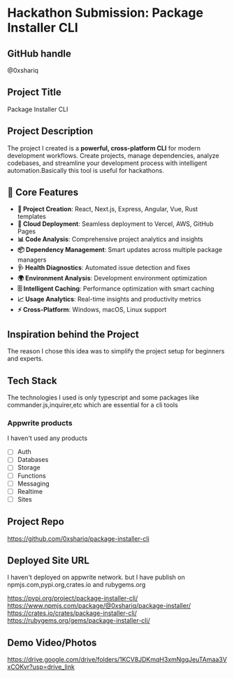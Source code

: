# Hackathon Submission: Package Installer CLI

## GitHub handle
@0xshariq

<!--
@adityaoberai
-->

## Project Title
Package Installer CLI

<!--
CodeCapture
-->

## Project Description    
The project I created is a **powerful, cross-platform CLI** for modern development workflows. Create projects, manage dependencies, analyze codebases, and streamline your development process with intelligent automation.Basically this tool is useful for hackathons.

## 🚀 Core Features

- **🎨 Project Creation**: React, Next.js, Express, Angular, Vue, Rust templates
- **🚀 Cloud Deployment**: Seamless deployment to Vercel, AWS, GitHub Pages
- **📊 Code Analysis**: Comprehensive project analytics and insights
- **📦 Dependency Management**: Smart updates across multiple package managers
- **🩺 Health Diagnostics**: Automated issue detection and fixes
- **🌍 Environment Analysis**: Development environment optimization
- **🗄️ Intelligent Caching**: Performance optimization with smart caching
- **📈 Usage Analytics**: Real-time insights and productivity metrics
- **⚡ Cross-Platform**: Windows, macOS, Linux support

<!--
The project I created is...
-->

## Inspiration behind the Project  
The reason I chose this idea was to simplify the project setup for beginners and experts.


<!--
The reason I chose this idea/project was...
-->

## Tech Stack    
The technologies I used is only typescript and some packages like commander.js,inquirer,etc which are essential for a cli tools

<!--
The technologies I used...
-->

### Appwrite products
I haven't used any products

<!--
Update the checkbox to [x] for the products used.

e.g.:

- [x] Auth 
-->

- [ ] Auth
- [ ] Databases
- [ ] Storage
- [ ] Functions
- [ ] Messaging
- [ ] Realtime
- [ ] Sites

## Project Repo  
https://github.com/0xshariq/package-installer-cli

<!--
https://github.com/code-capture/CodeCapture-Xamarin
-->

## Deployed Site URL
I haven't deployed on appwrite network.
but I have publish on npmjs.com,pypi.org,crates.io and rubygems.org

https://pypi.org/project/package-installer-cli/ <br />
https://www.npmjs.com/package/@0xshariq/package-installer/ <br />
https://crates.io/crates/package-installer-cli/ <br />
https://rubygems.org/gems/package-installer-cli/ <br />

<!--
https://hacktoberfest.appwrite.network
-->

## Demo Video/Photos  
https://drive.google.com/drive/folders/1KCV8JDKmqH3xmNgqJeuTAmaa3VxCOKvr?usp=drive_link

<!--
https://www.youtube.com/watch?v=9IBaX1avYWc
-->
